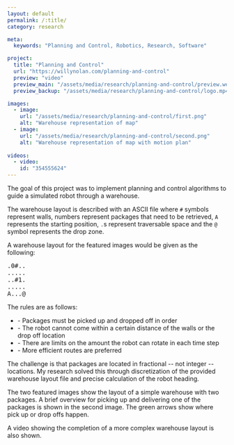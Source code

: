 ```yaml
---
layout: default
permalink: /:title/
category: research

meta:
  keywords: "Planning and Control, Robotics, Research, Software"

project:
  title: "Planning and Control"
  url: "https://willynolan.com/planning-and-control"
  preview: "video"
  preview_main: "/assets/media/research/planning-and-control/preview.webm"
  preview_backup: "/assets/media/research/planning-and-control/logo.mp4"

images:
  - image:
    url: "/assets/media/research/planning-and-control/first.png"
    alt: "Warehouse representation of map"
  - image:
    url: "/assets/media/research/planning-and-control/second.png"
    alt: "Warehouse representation of map with motion plan"
    
videos:
  - video:
    id: "354555624"
---
```

<p>

</p>

<p>
The goal of this project was to implement planning and control algorithms to guide a simulated robot through a warehouse.
</p>

<p>
The warehouse layout is described with an ASCII file where <code>#</code> symbols represent walls, numbers represent 
packages that need to be retrieved, <code>A</code> represents the starting position, <code>.</code>s represent 
traversable space and the <code>@</code> symbol represents the drop zone.
</p>

<p>
A warehouse layout for the featured images would be given as the following:
</p>
<pre class="codeblock">
.0#..
.....
..#1.
.....
A...@
</pre>

<p>
The rules are as follows:
</p>

<ul>
    <li>- Packages must be picked up and dropped off in order</li>
    <li>- The robot cannot come within a certain distance of the walls or the drop off location</li>
    <li>- There are limits on the amount the robot can rotate in each time step</li>
    <li>- More efficient routes are preferred</li>
</ul>

<p>
The challenge is that packages are located in fractional -- not integer -- locations. My research 
solved this through discretization of the provided warehouse layout file and precise calculation of the robot heading.
</p>

<p>
The two featured images show the layout of a simple warehouse with two packages.
A brief overview for picking up and delivering one of the packages is shown in the second image. 
The green arrows show where pick up or drop offs happen.
</p>

<p>
A video showing the completion of a more complex warehouse layout is also shown.
</p>

